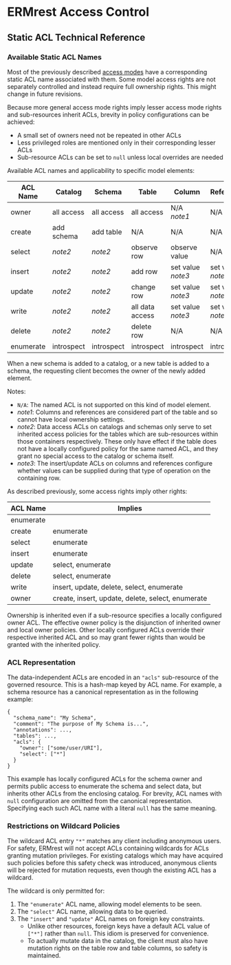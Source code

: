 
# ERMrest Access Control

## Static ACL Technical Reference

### Available Static ACL Names

Most of the previously described [access modes](#access-modes) have a
corresponding static ACL name associated with them. Some model access rights
are not separately controlled and instead require full ownership
rights. This might change in future revisions.

Because more general access mode rights imply lesser access mode
rights and sub-resources inherit ACLs, brevity in policy
configurations can be achieved:
- A small set of owners need not be repeated in other ACLs
- Less privileged roles are mentioned only in their corresponding lesser ACLs
- Sub-resource ACLs can be set to `null` unless local overrides are needed

Available ACL names and applicability to specific model elements:

| ACL Name  | Catalog    | Schema     | Table           | Column            | Reference         |
|-----------|------------|------------|-----------------|-------------------|-------------------|
| owner     | all access | all access | all access      | N/A *note1*       | N/A *note1*       |
| create    | add schema | add table  | N/A             | N/A               | N/A               |
| select    | *note2*    | *note2*    | observe row     | observe value     | N/A               |
| insert    | *note2*    | *note2*    | add row         | set value *note3* | set value *note3* |
| update    | *note2*    | *note2*    | change row      | set value *note3* | set value *note3* |
| write     | *note2*    | *note2*    | all data access | set value *note3* | set value *note3* |
| delete    | *note2*    | *note2*    | delete row      | N/A               | N/A               |
| enumerate | introspect | introspect | introspect      | introspect        | introspect        |

When a new schema is added to a catalog, or a new table is added to a
schema, the requesting client becomes the owner of the newly added
element.

Notes:
- `N/A`: The named ACL is not supported on this kind of model element.
- *note1*: Columns and references are considered part of the table and so cannot have local ownership settings.
- *note2*: Data access ACLs on catalogs and schemas only serve to set inherited access policies for the tables which are sub-resources within those containers respectively. These only have effect if the table does not have a locally configured policy for the same named ACL, and they grant no special access to the catalog or schema itself.
- *note3*: The insert/update ACLs on columns and references configure whether values can be supplied during that type of operation on the containing row.

As described previously, some access rights imply other rights:

| ACL Name  | Implies  |
|-----------|----------|
| enumerate |          |
| create    | enumerate |
| select    | enumerate |
| insert    | enumerate |
| update    | select, enumerate |
| delete    | select, enumerate |
| write     | insert, update, delete, select, enumerate |
| owner     | create, insert, update, delete, select, enumerate |

Ownership is inherited even if a sub-resource specifies a locally
configured owner ACL. The effective owner policy is the disjunction of
inherited owner and local owner policies. Other locally configured ACLs
override their respective inherited ACL and so may grant fewer rights
than would be granted with the inherited policy.

### ACL Representation

The data-independent ACLs are encoded in an `"acls"` sub-resource of the
governed resource. This is a hash-map keyed by ACL name. For example,
a schema resource has a canonical representation as in the following
example:

    {
	  "schema_name": "My Schema",
	  "comment": "The purpose of My Schema is...",
	  "annotations": ...,
	  "tables": ...,
	  "acls": {
	    "owner": ["some/user/URI"],
		"select": ["*"]
	  }
	}

This example has locally configured ACLs for the schema owner and
permits public access to enumerate the schema and select data, but
inherits other ACLs from the enclosing catalog. For brevity, ACL names
with `null` configuration are omitted from the canonical
representation. Specifying each such ACL name with a literal `null`
has the same meaning.

### Restrictions on Wildcard Policies

The wildcard ACL entry `"*"` matches any client including anonymous
users. For safety, ERMrest will not accept ACLs containing wildcards
for ACLs granting mutation privileges. For existing catalogs which may
have acquired such policies before this safety check was introduced,
anonymous clients will be rejected for mutation requests, even though
the existing ACL has a wildcard.

The wildcard is only permitted for:

1. The `"enumerate"` ACL name, allowing model elements to be seen.
2. The `"select"` ACL name, allowing data to be queried.
3. The `"insert"` and `"update"` ACL names on foreign key constraints.
   - Unlike other resources, foreign keys have a default ACL value of `["*"]` rather than `null`. This idiom is preserved for convenience.
   - To actually mutate data in the catalog, the client must also have mutation rights on the table row and table columns, so safety is maintained.
